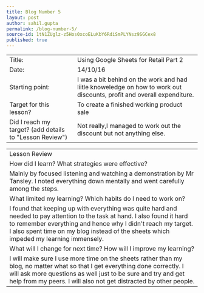 ```yaml
---
title: Blog Number 5
layout: post
author: sahil.gupta
permalink: /blog-number-5/
source-id: 1tN1ZUglz-z5Hos0xcoELuKbY6RdiSmPLYNsz9SGCex8
published: true
---
```

<table>
  <tr>
    <td>Title:</td>
    <td>Using Google Sheets for Retail Part 2</td>
  </tr>
  <tr>
    <td>Date:</td>
    <td>14/10/16</td>
  </tr>
  <tr>
    <td>Starting point:</td>
    <td>I was a bit behind on the work and had liitle knoweledge on how to work out discounts, profit and overall expenditure.</td>
  </tr>
  <tr>
    <td>Target for this lesson?</td>
    <td>To create a finished working product sale</td>
  </tr>
  <tr>
    <td>Did I reach my target? 
(add details to "Lesson Review")</td>
    <td>Not really,I managed to work out the discount but not anything else.</td>
  </tr>
</table>



<table>
  <tr>
    <td>Lesson Review</td>
  </tr>
  <tr>
    <td>How did I learn? What strategies were effective? </td>
  </tr>
  <tr>
    <td>Mainly by focused listening and watching a demonstration by Mr Tansley. I noted everything down mentally and went carefully among the steps. </td>
  </tr>
  <tr>
    <td>What limited my learning? Which habits do I need to work on? </td>
  </tr>
  <tr>
    <td>I found that keeping up with everything was quite hard and needed to pay attention to the task at hand. I also found it hard to remember everything and hence why I didn't reach my target. I also spent time on my blog instead of the sheets which impeded my learning immensely.</td>
  </tr>
  <tr>
    <td>What will I change for next time? How will I improve my learning?</td>
  </tr>
  <tr>
    <td>I will make sure I use more time  on the sheets rather than my blog, no matter what so that I get everything done correctly. I will ask more questions as well just to be sure and try and get help from my peers. I will also not get distracted by other people.</td>
  </tr>
 </table>


